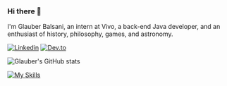 ### Hi there 👋 

I'm Glauber Balsani, an intern at Vivo, a back-end Java developer, and an enthusiast of history, philosophy, games, and astronomy.


[![Linkedin](https://img.shields.io/badge/LinkedIn-0077B5?style=for-the-badge&logo=linkedin&logoColor=white)](https://www.linkedin.com/in/glauber-balsani-b2800241/)
[![Dev.to](https://img.shields.io/badge/Dev.to-000000?style=for-the-badge&logo=dev.to&logoColor=white)](https://www.dev.to/glauberbalsani)


![Glauber's GitHub stats](https://github-readme-stats.vercel.app/api?username=GlauberBalsani&show_icons=true&theme=radical)

[![My Skills](https://skillicons.dev/icons?i=java,cs,postgres,linux,mysql,docker&theme=dark)](https://skillicons.dev)




